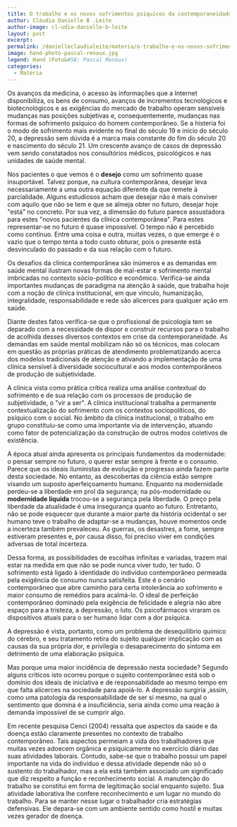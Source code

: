 ```yaml
---
title: O trabalho e os novos sofrimentos psíquicos da contemporaneidade
author: Cláudia Danielle B .Leite
author-image: cl-udia-danielle-b-leite
layout: post
excerpt: 
permalink: /danielleclaudialeite/materia/o-trabalho-e-os-novos-sofrimentos-psiquicos-da-contemporaneidade/
image: hand-photo-pascal-renoux.jpg
legend: Hand (Foto&#58; Pascal Renoux)
categories:
  - Matéria
---
```

Os avanços da medicina, o acesso às informações que a Internet disponibiliza, os bens de consumo, avanços de incrementos tecnológicos e biotecnológicos e as exigências do mercado de trabalho operam sensíveis mudanças nas posições subjetivas e, consequentemente, mudanças nas formas de sofrimento psíquico do homem contemporâneo. Se a histeria foi o modo de sofrimento mais evidente no final do século 19 e início do século 20, a depressão sem dúvida é a marca mais constante do fim do século 20 e nascimento do século 21. Um crescente avanço de casos de depressão vem sendo constatados nos consultórios médicos, psicológicos e nas unidades de saúde mental.

Nos pacientes o que vemos é o **desejo** como um sofrimento quase insuportável. Talvez porque, na cultura contemporânea, desejar leva necessariamente a uma outra equação diferente da que remete à parcialidade. Alguns estudiosos acham que desejar não é mais conviver com aquilo que não se tem e que se almeja obter no futuro, desejar hoje "está" no concreto. Por sua vez, a dimensão do futuro parece assustadora para estes "novos pacientes da clínica contemporânea". Para estes representar-se no futuro é quase impossível. O tempo não é percebido como contínuo. Entre uma coisa e outra, muitas vezes, o que emerge é o vazio que o tempo tenta a todo custo obturar, pois o presente está desvinculado do passado e da sua relação com o futuro.

Os desafios da clínica contemporânea são inúmeros e as demandas em saúde mental ilustram novas formas de mal-estar e sofrimento mental imbricadas no contexto sócio-político e econômico. Verifica-se ainda importantes mudanças de paradigma na atenção à saúde, que trabalha hoje com a noção de clínica institucional, em que vínculo, humanização, integralidade, responsabilidade e rede são alicerces para qualquer ação em saúde.

Diante destes fatos verifica-se que o profissional de psicologia tem se deparado com a necessidade de dispor e construir recursos para o trabalho de acolhida desses diversos contextos em crise da contemporaneidade. As demandas em saúde mental mobilizam não só os técnicos, mas colocam em questão as próprias práticas de atendimento problematizando acerca dos modelos tradicionais de atenção e ativando a implementação de uma clínica sensível à diversidade sociocultural e aos modos contemporâneos de produção de subjetividade.

A clínica vista como prática crítica realiza uma análise contextual do sofrimento e de sua relação com os processos de produção de subjetividade, o "vir a ser". A clínica institucional trabalha a permanente contextualização do sofrimento com os contextos sociopolíticos, do psíquico com o social. No âmbito da clínica institucional, o trabalho em grupo constituiu-se como uma importante via de intervenção, atuando como fator de potencialização da construção de outros modos coletivos de existência.

A época atual ainda apresenta os principais fundamentos da modernidade: o pensar sempre no futuro, o querer estar sempre à frente e o consumo. Parece que os ideais iluministas de evolução e progresso ainda fazem parte desta sociedade. No entanto, as descobertas da ciência estão sempre visando um suposto aperfeiçoamento humano. Enquanto na modernidade perdeu-se a liberdade em prol da segurança; na pós-modernidade ou **modernidade líquida** trocou-se a segurança pela liberdade. O preço pela liberdade da atualidade é uma insegurança quanto ao futuro. Entretanto, não se pode esquecer que durante a maior parte da história ocidental o ser humano teve o trabalho de adaptar-se a mudanças, houve momentos onde a incerteza também prevaleceu. As guerras, os desastres, a fome, sempre estiveram presentes e, por causa disso, foi preciso viver em condições adversas de total incerteza.

Dessa forma, as possibilidades de escolhas infinitas e variadas, trazem mal estar na medida em que não se pode nunca viver tudo, ter tudo. O sofrimento está ligado à identidade do indivíduo contemporâneo permeada pela exigência de consumo nunca satisfeita. Este é o cenário contemporâneo que abre caminho para certa intolerância ao sofrimento e maior consumo de remédios para acalmá-lo. O ideal de perfeição contemporâneo dominado pela exigência de felicidade e alegria não abre espaço para a tristeza, a depressão, o luto. Os psicofármacos viraram os dispositivos atuais para o ser humano lidar com a dor psíquica.

A depressão é vista, portanto, como um problema de desequilíbrio químico do cérebro, e seu tratamento retira do sujeito qualquer implicação com as causas da sua própria dor, e privilegia o desaparecimento do sintoma em detrimento de uma elaboração psíquica.

Mas porque uma maior incidência de depressão nesta sociedade? Segundo alguns críticos isto ocorreu porque o sujeito contemporâneo está sob o domínio dos ideais de iniciativa e de responsabilidade ao mesmo tempo em que falta alicerces na sociedade para apoiá-lo. A depressão surgiria ,assim, como uma patologia da responsabilidade de ser si mesmo, na qual o sentimento que domina é a insuficiência, seria ainda como uma reação à demanda impossível de se cumprir algo.

Em recente pesquisa Cenci (2004) ressalta que aspectos da saúde e da doença estão claramente presentes no contexto de trabalho contemporâneo. Tais aspectos permeiam a vida dos trabalhadores que muitas vezes adoecem orgânica e psiquicamente no exercício diário das suas atividades laborais. Contudo, sabe-se que o trabalho possui um papel importante na vida do indivíduo e dessa atividade depende não só o sustento do trabalhador, mas a ela está também associado um significado que diz respeito a função e reconhecimento social. A manutenção do trabalho se constitui em forma de legitimação social enquanto sujeito. Sua atividade laborativa lhe confere reconhecimento e um lugar no mundo do trabalho. Para se manter nesse lugar o trabalhador cria estratégias defensivas. Ele depara-se com um ambiente sentido como hostil e muitas vezes gerador de doença.
